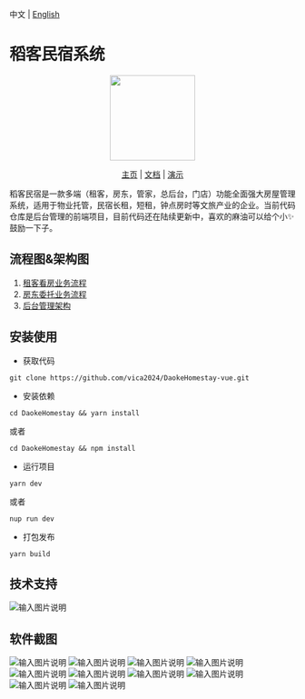 中文 | [English](./README-en.md)

# 稻客民宿系统
<p align="center">
    <img src="https://s1.imagehub.cc/images/2024/04/29/9e531fec82c60fefbaceaafc8fbf7229.png" width="150" />
</p>
<p align="center">
    <a href="" target="_blank">主页</a> |
    <a href="" target="_blank">文档</a> | 
    <a href="" target="_blank">演示</a> 
</p>
稻客民宿是一款多端（租客，房东，管家，总后台，门店）功能全面强大房屋管理系统，适用于物业托管，民宿长租，短租，钟点房时等文旅产业的企业。当前代码仓库是后台管理的前端项目，目前代码还在陆续更新中，喜欢的麻油可以给个小✨鼓励一下子。

## 流程图&架构图
1.  [租客看房业务流程]()
2.  [房东委托业务流程]()
3.  [后台管理架构]()

## 安装使用

- 获取代码
```
git clone https://github.com/vica2024/DaokeHomestay-vue.git
```
- 安装依赖
```
cd DaokeHomestay && yarn install 
```
或者
```
cd DaokeHomestay && npm install
```
- 运行项目
```
yarn dev
```
或者
```
nup run dev
```
- 打包发布
```
yarn build
```

## 技术支持

![输入图片说明](screenshot/rrrrimage.png)

## 软件截图
![输入图片说明](loginimage.png)
![输入图片说明](screenshot/indeximage.png)
![输入图片说明](screenshot/ordrimage.png)
![输入图片说明](screenshot/34234image.png)
![输入图片说明](screenshot/32423image.png)
![输入图片说明](screenshot/43565456image.png)
![输入图片说明](screenshot/324reterimage.png)
![输入图片说明](screenshot/3333dsfzimage.png)
![输入图片说明](screenshot/32aimage.png)
![输入图片说明](screenshot/wwimage.png)




